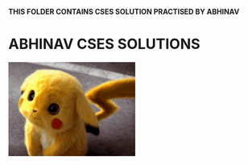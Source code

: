 **THIS FOLDER CONTAINS CSES SOLUTION PRACTISED BY ABHINAV**


<H1 color = "red" >ABHINAV CSES SOLUTIONS</H1>
<div border-width = 5px border-style="dotted"
  border-color="blue" padding=5%   >
<img src="tenor.gif" alt = PIKACHU width=50% height=15%>
</div>